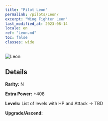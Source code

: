 ```yaml
---
title: "Pilot Leon"
permalink: /pilots/Leon/
excerpt: "Wing Fighter Leon"
last_modified_at: 2023-08-14
locale: en
ref: "Leon.md"
toc: false
classes: wide
---
```



 ![Leon](/images/pilots/aviator_piece_3001.png)

## Details

 **Rarity:** N 

 **Extra Power:** +408 

 **Levels:**  List of levels with HP and Attack -> TBD

 **Upgrade/Ascend:**  


